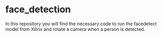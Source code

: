 # face_detection
In this repository you will find the necessary code to run the facedetect model from Xilinx and rotate a camera when a person is detected.
